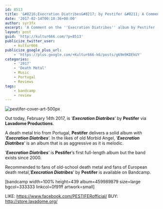 ```yaml
---
id: 8513
title: '&#8216;Execration Diatribes&#8217; by Pestifer &#8211; A Comment'
date: '2017-02-14T00:10:36+00:00'
author: syr3fx
excerpt: 'A Comment on the ''Execration Diatribes'' album by Pestifer (2017).'
layout: post
guid: 'http://kultur666.com/?p=8513'
publicize_twitter_user:
    - kultur666
publicize_google_plus_url:
    - 'https://plus.google.com/+Kultur666-k6/posts/g69m9KDEkUY'
categories:
    - '2017'
    - 'Death Metal'
    - Music
    - Portugal
    - Reviews
tags:
    - bandcamp
    - review
---
```


![pestifer-cover-art-500px](http://localhost:8080/wp-content/uploads/2017/02/pestifer-cover-art-500px.jpg)

Out today, February 14th 2017, is ‘***Execration Diatribes***‘ by **Pestifer** via **Lavadome Productions**.

A death metal trio from Portugal, **Pestifer** delivers a solid album with ‘***Execration Diatribes***‘. In the likes of old Morbid Angel, ‘***Execration Diatribes***‘ is an album that is as aggressive as it is melodic.

‘***Execration Diatribes***‘ is **Pestifer**‘s first full-length album but the band exists since 2000.

Recommended to fans of old-school death metal and fans of European death metal,’***Execration Diatribes***‘ by **Pestifer** is available on Bandcamp.

\[bandcamp width=100% height=439 album=459989879 size=large bgcol=333333 linkcol=0f91ff artwork=small\]

LIKE: <https://www.facebook.com/PESTIFERofficial/>
BUY: <http://store.lavadome.org/>